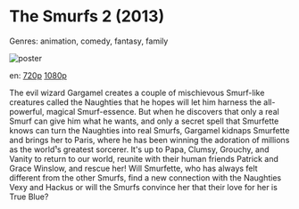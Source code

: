 # The Smurfs 2 (2013)

Genres: animation, comedy, fantasy, family

![poster](http://image.tmdb.org/t/p/w500/mF2FXzZ3EktWoagU4fzoabNsK6J.jpg)

en:
  [720p](magnet:?xt=urn:btih:A485C1442ABE11D1857E762ABD5C45400E4EE644&tr=udp://glotorrents.pw:6969/announce&tr=udp://tracker.opentrackr.org:1337/announce&tr=udp://torrent.gresille.org:80/announce&tr=udp://tracker.openbittorrent.com:80&tr=udp://tracker.coppersurfer.tk:6969&tr=udp://tracker.leechers-paradise.org:6969&tr=udp://p4p.arenabg.ch:1337&tr=udp://tracker.internetwarriors.net:1337)
  [1080p](magnet:?xt=urn:btih:FFABB3CDA2ABA510D4205F4F1FA74A4C76390346&tr=udp://glotorrents.pw:6969/announce&tr=udp://tracker.opentrackr.org:1337/announce&tr=udp://torrent.gresille.org:80/announce&tr=udp://tracker.openbittorrent.com:80&tr=udp://tracker.coppersurfer.tk:6969&tr=udp://tracker.leechers-paradise.org:6969&tr=udp://p4p.arenabg.ch:1337&tr=udp://tracker.internetwarriors.net:1337)
  


The evil wizard Gargamel creates a couple of mischievous Smurf-like creatures called the Naughties that he hopes will let him harness the all-powerful, magical Smurf-essence. But when he discovers that only a real Smurf can give him what he wants, and only a secret spell that Smurfette knows can turn the Naughties into real Smurfs, Gargamel kidnaps Smurfette and brings her to Paris, where he has been winning the adoration of millions as the world¹s greatest sorcerer. It's up to Papa, Clumsy, Grouchy, and Vanity to return to our world, reunite with their human friends Patrick and Grace Winslow, and rescue her! Will Smurfette, who has always felt different from the other Smurfs, find a new connection with the Naughties Vexy and Hackus or will the Smurfs convince her that their love for her is True Blue?